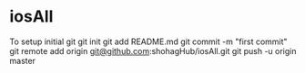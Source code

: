 # iosAll


To setup initial git
git init
git add README.md
git commit -m "first commit"
git remote add origin git@github.com:shohagHub/iosAll.git
git push -u origin master
